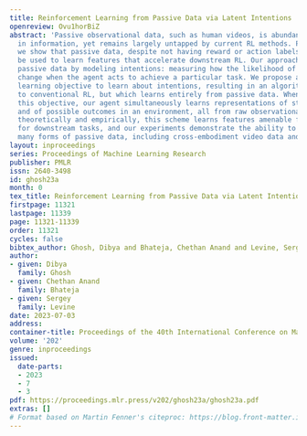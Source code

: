 ```yaml
---
title: Reinforcement Learning from Passive Data via Latent Intentions
openreview: Ovu1horBiZ
abstract: 'Passive observational data, such as human videos, is abundant and rich
  in information, yet remains largely untapped by current RL methods. Perhaps surprisingly,
  we show that passive data, despite not having reward or action labels, can still
  be used to learn features that accelerate downstream RL. Our approach learns from
  passive data by modeling intentions: measuring how the likelihood of future outcomes
  change when the agent acts to achieve a particular task. We propose a temporal difference
  learning objective to learn about intentions, resulting in an algorithm similar
  to conventional RL, but which learns entirely from passive data. When optimizing
  this objective, our agent simultaneously learns representations of states, of policies,
  and of possible outcomes in an environment, all from raw observational data. Both
  theoretically and empirically, this scheme learns features amenable for value prediction
  for downstream tasks, and our experiments demonstrate the ability to learn from
  many forms of passive data, including cross-embodiment video data and YouTube videos.'
layout: inproceedings
series: Proceedings of Machine Learning Research
publisher: PMLR
issn: 2640-3498
id: ghosh23a
month: 0
tex_title: Reinforcement Learning from Passive Data via Latent Intentions
firstpage: 11321
lastpage: 11339
page: 11321-11339
order: 11321
cycles: false
bibtex_author: Ghosh, Dibya and Bhateja, Chethan Anand and Levine, Sergey
author:
- given: Dibya
  family: Ghosh
- given: Chethan Anand
  family: Bhateja
- given: Sergey
  family: Levine
date: 2023-07-03
address: 
container-title: Proceedings of the 40th International Conference on Machine Learning
volume: '202'
genre: inproceedings
issued:
  date-parts:
  - 2023
  - 7
  - 3
pdf: https://proceedings.mlr.press/v202/ghosh23a/ghosh23a.pdf
extras: []
# Format based on Martin Fenner's citeproc: https://blog.front-matter.io/posts/citeproc-yaml-for-bibliographies/
---
```

